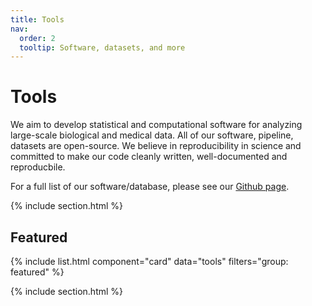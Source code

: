 ```yaml
---
title: Tools
nav:
  order: 2
  tooltip: Software, datasets, and more
---
```


# <i class="fas fa-tools"></i>Tools
We aim to develop statistical and computational software for analyzing large-scale biological and medical data. All of our software, pipeline, datasets are open-source. We believe in reproducibility in science and committed to make our code cleanly written, well-documented and reproducbile. 

For a full list of our software/database, please see our [Github page](https://github.com/yang-luo-lab).

<!-- {% include search-info.html %} -->

{% include section.html %}

## Featured

{% include list.html component="card" data="tools" filters="group: featured" %}

{% include section.html %}

<!-- ## More

{% include list.html component="card" data="tools" filters="group: more" style="small" %} -->
